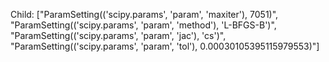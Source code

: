 Child: ["ParamSetting(('scipy.params', 'param', 'maxiter'), 7051)", "ParamSetting(('scipy.params', 'param', 'method'), 'L-BFGS-B')", "ParamSetting(('scipy.params', 'param', 'jac'), 'cs')", "ParamSetting(('scipy.params', 'param', 'tol'), 0.00030105395115979553)"]